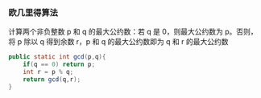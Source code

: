 ### 欧几里得算法

计算两个非负整数 p 和 q 的最大公约数：若 q 是 0，则最大公约数为 p。否则，将 p 除以 q 得到余数 r，p 和 q 的最大公约数即为 q 和 r 的最大公约数

~~~~java
public static int gcd(p,q){
    if(q == 0) return p;
    int r = p % q;
    return gcd(q,r);
}
~~~~

